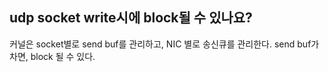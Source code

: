 ## udp socket write시에 block될 수 있나요?
커널은 socket별로 send buf를 관리하고, NIC 별로 송신큐를 관리한다. send buf가 차면, block 될 수 있다.
